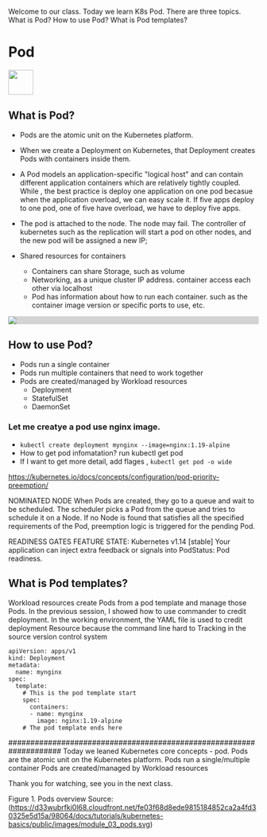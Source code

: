 Welcome to our class. Today we learn K8s Pod. There are three topics.
 What is Pod?
 How to use Pod?
 What is Pod templates?

# Pod 
<image src ="https://github.com/kubernetes/community/blob/master/icons/png/resources/labeled/pod-256.png?raw=true" width="50
">

## What is Pod?
- Pods are the atomic unit on the Kubernetes platform.
- When we create a Deployment on Kubernetes, that Deployment creates Pods with containers inside them.
- A Pod models an application-specific "logical host" and can contain different application containers which are relatively tightly coupled. While , the best practice is deploy one application on one pod becasue when the  application overload, we can easy scale it. If five apps  deploy to one pod, one of five have overload, we have to deploy five apps.
-  The pod is attached to the node. The node may fail. The controller of kubernetes such as the replication will start a pod on other nodes, and the new pod will be assigned a new IP;

- Shared resources for containers
  - Containers can share Storage, such as volume
  - Networking, as a unique cluster IP address. container access each other via localhost
  - Pod has information about how to run each container. such as the container image version or specific ports to use, etc.

<div style="background-color: lightgray;"><img  src ='https://d33wubrfki0l68.cloudfront.net/fe03f68d8ede9815184852ca2a4fd30325e5d15a/98064/docs/tutorials/kubernetes-basics/public/images/module_03_pods.svg' ></div>

## How to use Pod?
- Pods  run a single container  
- Pods  run multiple containers that need to work together
- Pods are created/managed by Workload resources  
   - Deployment
   - StatefulSet
   - DaemonSet

### Let me creatye a pod use nginx image.
- `kubectl create deployment mynginx --image=nginx:1.19-alpine`
- How to get pod infomatation? run kubectl get pod   
- If I want to get more detail, add flages ,  `kubectl get pod -o wide`

https://kubernetes.io/docs/concepts/configuration/pod-priority-preemption/

NOMINATED NODE
When Pods are created, they go to a queue and wait to be scheduled. 
The scheduler picks a Pod from the queue and tries to schedule it on a Node. 
If no Node is found that satisfies all the specified requirements of the Pod, preemption logic is triggered for the pending Pod. 

READINESS GATES
FEATURE STATE: Kubernetes v1.14 [stable]
Your application can inject extra feedback or signals into PodStatus: Pod readiness. 



## What is Pod templates?
Workload resources create Pods from a pod template and manage those Pods.
In the previous session, I showed how to use commander to credit deployment.
In the working environment, the YAML file is used to credit deployment Resource because the command line  hard to Tracking in the source version control system

```
apiVersion: apps/v1  
kind: Deployment
metadata:
  name: mynginx
spec:
  template:
    # This is the pod template start
    spec:
      containers:
      - name: mynginx
        image: nginx:1.19-alpine
    # The pod template ends here
```


####################################################################
Today we leaned Kubernetes core concepts - pod.
Pods are the atomic unit on the Kubernetes platform.
Pods  run a single/multiple container
Pods are created/managed by Workload resources

Thank you for watching, see you in the next class.


Figure 1. Pods overview 
Source:(https://d33wubrfki0l68.cloudfront.net/fe03f68d8ede9815184852ca2a4fd30325e5d15a/98064/docs/tutorials/kubernetes-basics/public/images/module_03_pods.svg)

